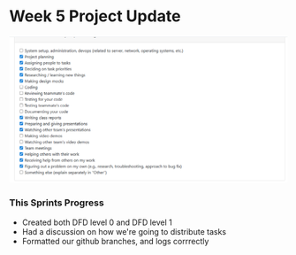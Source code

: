 # Week 5 Project Update

![image](docs/logs/SamiJaffri/Images/COSC_499_Personal_Log_Week_5.PNG)

### This Sprints Progress
- Created both DFD level 0 and DFD level 1
- Had a discussion on how we're going to distribute tasks
- Formatted our github branches, and logs corrrectly
